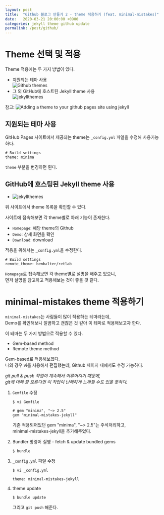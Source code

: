 ```yaml
---
layout: post
title:  "Github 블로그 만들기 2 - theme 적용하기 (feat. minimal-mistakes)"
date:   2020-03-21 20:00:00 +0900
categories: jekyll theme github update 
permalink: /post/github/
---
```



# Theme 선택 및 적용 
Theme 적용에는 두 가지 방법이 있다. 
* 지원되는 테마 사용   
![Github themes](https://pages.github.com/themes/)
* 그 외 GitHub에 호스트된 Jekyll theme 사용   
![jekyllthemes](http://jekyllthemes.org/)

참고: ![Adding a theme to your github pages site using jekyll](https://help.github.com/en/github/working-with-github-pages/adding-a-theme-to-your-github-pages-site-using-jekyll)


## 지원되는 테마 사용 
GitHub Pages 사이트에서 제공되는 theme는 `_config.yml` 파일을 수정해 사용가능하다. 
```
# Build settings 
theme: minima 
```

`theme` 부분을 변경하면 된다. 




## GitHub에 호스팅된 Jekyll theme 사용 
* ![jekyllthemes](http://jekyllthemes.org/)   

위 사이트에서 theme 목록을 확인할 수 있다.   

사이트에 접속해보면 각 theme별로 아래 기능이 존재한다.   
* `Homepage`: 해당 theme의 Github 
* `Demo`: 상세 화면을 확인
* `Download`: download


적용을 위해서는 `_config.yml`을 수정한다.   
```
# Build settings 
remote_theme: benbalter/retlab
```

`Homepage`로 접속해보면 각 theme별로 설명을 해주고 있으니,   
먼저 설명을 참고하고 적용해보는 것이 좋을 것 같다.   



# minimal-mistakes theme 적용하기 
`minimal-mistakes`는 사람들이 많이 적용하는 테마라는데,   
Demo를 확인해보니 깔끔하고 괜찮은 것 같아 이 테마로 적용해보고자 한다.   

이 테마는 두 가지 방법으로 적용할 수 있다.   
* Gem-based method   
* Remote theme method 

Gem-based로 적용해보겠다.  
나의 경우 vi를 사용해서 편집했는데, Github 페이지 내에서도 수정 가능하다.   

_git pull & push 작업이 계속해서 이루어지기 때문에,   
git에 대해 잘 모른다면 이 작업이 난해하게 느껴질 수도 있을 듯하다._   

1. `Gemfile` 수정 
	```
	$ vi Gemfile

	# gem "minima", "~> 2.5"
	gem "minimal-mistakes-jekyll"
	```

	기존 적용되어있던 gem "minima", "~> 2.5"는 주석처리하고,   
	minimal-mistakes-jekyll을 추가해주었다.   


2. Bundler 명령어 실행 - fetch & update bundled gems
	```
	$ bundle
	```


3. `_config.yml` 파일 수정 
	```
	$ vi _config.yml

	theme: minimal-mistakes-jekyll
	```

4. theme update 
	```
	$ bundle update
	```

	그리고 `git push` 해준다.   


